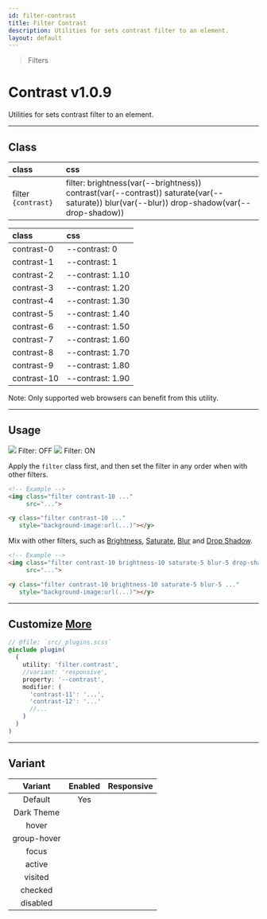 ```yaml
---
id: filter-contrast
title: Filter Contrast
description: Utilities for sets contrast filter to an element.
layout: default
---
```


> Filters

# Contrast <span class="ml-1 px-2 py-1 text-sm text-gray-600 dark:text-charcoal-100 bg-gray-300 dark:bg-gray-600">v1.0.9</span>

Utilities for sets contrast filter to an element.

---

## Class

| <span class="px-3 py-1 text-white dark:text-charcoal-100 bg-charcoal-100 dark:bg-gray-600 rounded-full">class</span> | <span class="px-3 py-1 text-white dark:text-charcoal-100 bg-charcoal-100 dark:bg-gray-600 rounded-full">css</span> |
|:--|:--|
| filter `{contrast}` | filter: brightness(var(--brightness)) contrast(var(--contrast)) saturate(var(--saturate)) blur(var(--blur)) drop-shadow(var(--drop-shadow)) |

| <span class="px-3 py-1 text-white dark:text-charcoal-100 bg-charcoal-100 dark:bg-gray-600 rounded-full">class</span> | <span class="px-3 py-1 text-white dark:text-charcoal-100 bg-charcoal-100 dark:bg-gray-600 rounded-full">css</span> |
|:--|:--|
| contrast-0 | --contrast: 0 |
| contrast-1 | --contrast: 1 |
| contrast-2 | --contrast: 1.10 |
| contrast-3 | --contrast: 1.20 |
| contrast-4 | --contrast: 1.30 |
| contrast-5 | --contrast: 1.40 |
| contrast-6 | --contrast: 1.50 |
| contrast-7 | --contrast: 1.60 |
| contrast-8 | --contrast: 1.70 |
| contrast-9 | --contrast: 1.80 |
| contrast-10 | --contrast: 1.90 |

<y class="m-4 p-3 border-l-8 border-orange-600 text-sm text-orange-600 dark:text-orange-500 bg-orange-200 dark:bg-orange-900">
  <span class="pr-1 font-semibold">
    Note:
  </span>
  Only supported web browsers can benefit from this utility.
</y>

---

## Usage

<y class="mx-2 my-2 mx-auto flex">
  <y class="p-2 max-w-sm">
    <img class="w-full h-48 object-cover object-center overflow-hidden rounded-lg shadow"
         src="https://picsum.photos/500?=2">
    <y class="pt-2 text-sm text-center">
      Filter: OFF
    </y>
  </y>
  <y class="p-2 max-w-sm">
    <img class="filter contrast-10 w-full h-48 object-cover object-center overflow-hidden rounded-lg shadow"
         src="https://picsum.photos/500?=2">
    <y class="pt-2 text-sm text-center">
      Filter: ON
    </y>
  </y>
</y>

Apply the `filter` class first, and then set the filter in any order when with other filters.

```html
<!-- Example -->
<img class="filter contrast-10 ..."
     src="...">

<y class="filter contrast-10 ..."
   style="background-image:url(...)"></y>
```

Mix with other filters, such as [Brightness](/filter-brightness/), [Saturate](/filter-saturate/), [Blur](/filter-blur/) and [Drop Shadow](/filter-drop-shadow/).

```html
<!-- Example -->
<img class="filter contrast-10 brightness-10 saturate-5 blur-5 drop-shadow-md ..."
     src="...">

<y class="filter contrast-10 brightness-10 saturate-5 blur-5 ..."
   style="background-image:url(...)"></y>
```

---

## Customize <a class="ml-1 px-2 py-1 text-sm text-gray-600 dark:text-charcoal-100 bg-gray-300 dark:bg-gray-600" href="/plugin-api/">More</a>

```scss
// @file: `src/_plugins.scss`
@include plugin(
  (
    utility: 'filter.contrast',
    //variant: 'responsive',
    property: '--contrast',
    modifier: (
      'contrast-11': '...',
      'contrast-12': '...'
      //...
    )
  )
)
```

---

## Variant

| <span class="font-semibold underline">Variant</span> | <span class="font-semibold underline">Enabled</span> | <span class="font-semibold underline">Responsive</span> |
|:-:|:-:|:-:|
| Default | Yes | |
| Dark Theme | | |
| hover| | |
| group-hover | | |
| focus | | |
| active | | |
| visited | | |
| checked | | |
| disabled | | |
